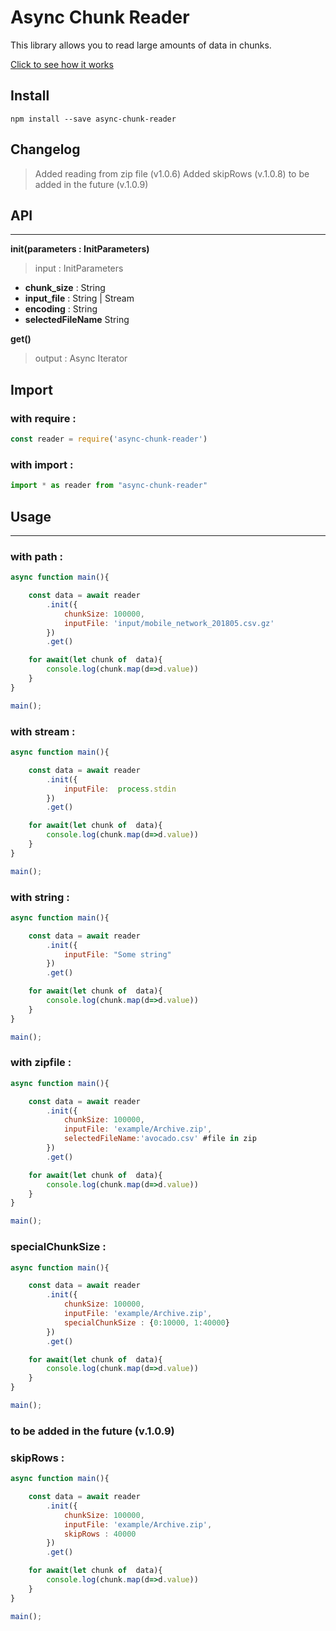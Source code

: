 # Async Chunk Reader

This library allows you to read large amounts of data in chunks.

[Click to see how it works](https://runkit.com/cemayan/async-chunk-reader)



## Install
```console
npm install --save async-chunk-reader
```

## Changelog
> Added reading from zip file (v1.0.6) 
> Added skipRows (v.1.0.8)
> to be added in the future (v.1.0.9)

## API
---

**init(parameters : InitParameters)**

> input : InitParameters

- **chunk_size** :   String 
- **input_file** : String | Stream
- **encoding** : String
- **selectedFileName** String

**get()**

> output : Async Iterator


## Import

### with require : 
```javascript
const reader = require('async-chunk-reader')
```

### with import : 
```javascript
import * as reader from "async-chunk-reader"
```

## Usage
---

### with path : 

```javascript
async function main(){

    const data = await reader
        .init({
            chunkSize: 100000,
            inputFile: 'input/mobile_network_201805.csv.gz'
        })
        .get()

    for await(let chunk of  data){
        console.log(chunk.map(d=>d.value))
    }
}

main();

```

### with stream : 

```javascript
async function main(){

    const data = await reader
        .init({
            inputFile:  process.stdin
        })
        .get()

    for await(let chunk of  data){
        console.log(chunk.map(d=>d.value))
    }
}

main();

```


### with string : 

```javascript
async function main(){

    const data = await reader
        .init({
            inputFile: "Some string"
        })
        .get()

    for await(let chunk of  data){
        console.log(chunk.map(d=>d.value))
    }
}

main();

```


### with zipfile : 

```javascript
async function main(){

    const data = await reader
        .init({
            chunkSize: 100000,
            inputFile: 'example/Archive.zip',
            selectedFileName:'avocado.csv' #file in zip
        })
        .get()

    for await(let chunk of  data){
        console.log(chunk.map(d=>d.value))
    }
}

main();

```


### specialChunkSize : 

```javascript
async function main(){

    const data = await reader
        .init({
            chunkSize: 100000,
            inputFile: 'example/Archive.zip',
            specialChunkSize : {0:10000, 1:40000}
        })
        .get()

    for await(let chunk of  data){
        console.log(chunk.map(d=>d.value))
    }
}

main();

```





### to be added in the future (v.1.0.9)
### skipRows : 

```javascript
async function main(){

    const data = await reader
        .init({
            chunkSize: 100000,
            inputFile: 'example/Archive.zip',
            skipRows : 40000
        })
        .get()

    for await(let chunk of  data){
        console.log(chunk.map(d=>d.value))
    }
}

main();

```



